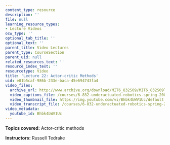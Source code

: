 ```yaml
---
content_type: resource
description: ''
file: null
learning_resource_types:
- Lecture Videos
ocw_type: ''
optional_tab_title: ''
optional_text: ''
parent_title: Video Lectures
parent_type: CourseSection
parent_uid: null
related_resources_text: ''
resource_index_text: ''
resourcetype: Video
title: 'Lecture 22: Actor-critic Methods'
uid: e01b5caf-986b-233e-baca-45e694743fa4
video_files:
  archive_url: http://www.archive.org/download/MIT6_832S09/MIT6_832S09lec22_300k.mp4
  video_captions_file: /courses/6-832-underactuated-robotics-spring-2009/54a67976d6c25f5199ad3519a6d6cda7_Bhbk4bWV1Uc.vtt
  video_thumbnail_file: https://img.youtube.com/vi/Bhbk4bWV1Uc/default.jpg
  video_transcript_file: /courses/6-832-underactuated-robotics-spring-2009/03826a71d8444b3746d04212aa7c11d6_Bhbk4bWV1Uc.pdf
video_metadata:
  youtube_id: Bhbk4bWV1Uc
---
```


**Topics covered:** Actor-critic methods

**Instructors:** Russell Tedrake